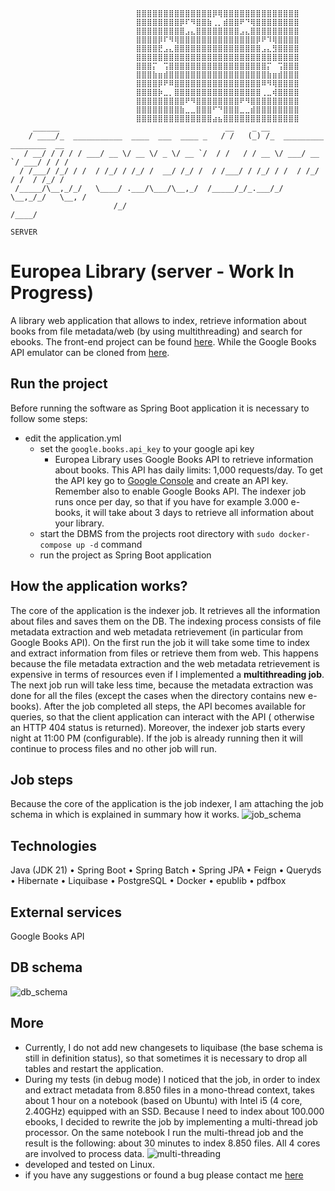 ```
                            ⣿⣿⣿⣿⣿⣿⣿⣿⣿⣿⣿⣿⣿⣿⡿⢿⣿⣿⣿⣿⣿⣿⣿⣿⣿⣿⣿⣿⣿⣿
                            ⣿⣿⣿⣿⣿⣿⣿⣿⡿⠏⠻⣿⣿⣷⢀⡀⣾⣿⣿⠟⠙⢿⣿⣿⣿⣿⣿⣿⣿⣿
                            ⣿⣿⣿⣿⣿⣿⣿⣿⣿⣠⣄⣿⣿⣿⣿⣿⣿⣿⣿⣠⣄⣿⣿⣿⣿⣿⣿⣿⣿⣿
                            ⣿⣿⣿⣿⡿⠏⠻⢿⣿⣿⣿⣿⣿⣿⣿⣿⣿⣿⣿⣿⣿⣿⡿⠟⠹⢿⣿⣿⣿⣿
                            ⣿⣿⣿⣿⣟⣠⣄⣿⣿⣿⣿⣿⣿⣿⣿⣿⣿⣿⣿⣿⣿⣿⣿⣠⣄⣻⣿⣿⣿⣿
                            ⣿⣿⣿⣿⣿⣿⣿⣿⣿⣿⣿⣿⣿⣿⣿⣿⣿⣿⣿⣿⣿⣿⣿⣿⣿⣿⣿⣿⣿⣿
                            ⣿⣿⣿⡍⠀⢩⣿⣿⣿⣿⣿⣿⣿⣿⣿⣿⣿⣿⣿⣿⣿⣿⣿⣿⡍⠀⢩⣿⣿⣿
                            ⣿⣿⣿⣷⣶⣾⣿⣿⣿⣿⣿⣿⣿⣿⣿⣿⣿⣿⣿⣿⣿⣿⣿⣿⣷⣶⣾⣿⣿⣿
                            ⣿⣿⣿⣿⡿⠟⠿⣿⣿⣿⣿⣿⣿⣿⣿⣿⣿⣿⣿⣿⣿⣿⣿⠿⠻⢿⣿⣿⣿⣿
                            ⣿⣿⣿⣿⡷⣀⡀⣿⣿⣿⣿⣿⣿⣿⣿⣿⣿⣿⣿⣿⣿⣿⣿⢀⣀⢾⣿⣿⣿⣿
                            ⣿⣿⣿⣿⣿⣿⣿⣿⣿⠟⠻⣿⣿⣿⣿⣿⣿⣿⣿⠟⠻⣿⣿⣿⣿⣿⣿⣿⣿⣿
                            ⣿⣿⣿⣿⣿⣿⣿⣿⣷⣀⣀⣿⣿⣿⠋⠙⣿⣿⣿⣀⣀⣾⣿⣿⣿⣿⣿⣿⣿⣿
                            ⣿⣿⣿⣿⣿⣿⣿⣿⣿⣿⣿⣿⣿⣿⣴⣦⣿⣿⣿⣿⣿⣿⣿⣿⣿⣿⣿⣿⣿⣿
     ______                                     __    _ __
    / ____/_  ___________  ____  ___  ____ _   / /   (_) /_  _________ ________  __
   / __/ / / / / ___/ __ \/ __ \/ _ \/ __ `/  / /   / / __ \/ ___/ __ `/ ___/ / / /
  / /___/ /_/ / /  / /_/ / /_/ /  __/ /_/ /  / /___/ / /_/ / /  / /_/ / /  / /_/ /
 /_____/\__,_/_/   \____/ .___/\___/\__,_/  /_____/_/_.___/_/   \__,_/_/   \__, /
                       /_/                                                /____/
                                                                          SERVER
```

# Europea Library (server - Work In Progress)

A library web application that allows to index, retrieve information about books from file metadata/web (by using
multithreading) and search for ebooks. The front-end project can be
found [here](https://github.com/goto-eof/europea-library-client). While the Google Books API emulator can be
cloned from [here](https://github.com/goto-eof/europea-library-google-books-api-emulator/tree/master).

## Run the project

Before running the software as Spring Boot application it is necessary to follow some steps:

- edit the application.yml
    - set the `google.books.api_key` to your google api key
        - Europea Library uses Google Books API to retrieve information about books. This API has daily limits: 1,000
          requests/day. To get the API key go
          to [Google Console](https://console.cloud.google.com/apis/credentials?hl=it) and create an API key. Remember
          also to enable Google Books API. The indexer job runs once per day, so that if you have for example 3.000
          e-books, it will take about 3 days to retrieve all information about your library.
    - start the DBMS from the projects root directory with `sudo docker-compose up -d` command
    - run the project as Spring Boot application

## How the application works?

The core of the application is the indexer job. It retrieves all the information about files and saves them on the DB.
The indexing process consists of file metadata extraction and web metadata retrievement (in particular from Google Books
API). On the first run the job it will take some time to index and extract information from files or retrieve
them from web. This happens because the file metadata extraction and the web metadata retrievement is expensive in terms
of resources even if I implemented a **multithreading job**. The next job run will take less time, because the metadata
extraction was done for all the files (except the cases when the directory contains new e-books). After the job
completed all steps, the API becomes available for queries, so that the client application can interact with the API (
otherwise an HTTP 404 status is returned). Moreover, the indexer job starts every night at 11:00 PM (configurable). If
the job is already running then it will continue to process files and no other job will run.

## Job steps

Because the core of the application is the job indexer, I am attaching the job schema in which is explained in summary
how it works.
![job_schema](images/job_steps.png)

## Technologies

Java (JDK 21) • Spring Boot • Spring Batch • Spring JPA • Feign • Queryds • Hibernate • Liquibase • PostgreSQL
• Docker • epublib • pdfbox

## External services

Google Books API

## DB schema

![db_schema](images/db_schema.png)

## More

- Currently, I do not add new changesets to liquibase (the base schema is still in definition status), so that sometimes
  it is necessary to drop all tables and restart the application.
- During my tests (in debug mode) I noticed that the job, in order to index and extract metadata from 8.850 files in a
  mono-thread context,
  takes about 1 hour on a notebook (based on Ubuntu) with Intel i5 (4 core, 2.40GHz) equipped with an SSD. Because I
  need to index about 100.000 ebooks, I decided to rewrite the job by implementing a multi-thread job processor. On the
  same notebook I run
  the multi-thread job and the result is the following: about 30 minutes to index 8.850 files. All 4 cores are involved
  to process data.
  ![multi-threading](images/multi-threading.png)
- developed and tested on Linux.
- if you have any suggestions or found a bug please contact me [here](https://andre-i.eu/#contactme)
